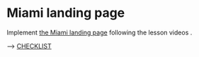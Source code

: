 # Miami landing page
Implement [the Miami landing page](https://www.figma.com/file/nHz8bflIwJaWP3P99vKTH5/miami_home_new?node-id=16033%3A3)
following the lesson videos .

--> [CHECKLIST](https://github.com/mate-academy/layout_miami/blob/master/checklist.md)

